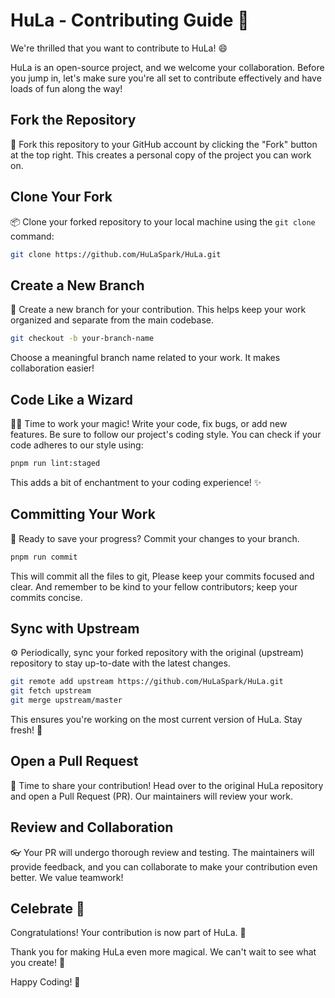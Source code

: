 # HuLa - Contributing Guide 🌟

We're thrilled that you want to contribute to HuLa! 😄

HuLa is an open-source project, and we welcome your collaboration. Before you jump in, let's make sure you're all set to contribute effectively and have loads of fun along the way!

## Fork the Repository

🍴 Fork this repository to your GitHub account by clicking the "Fork" button at the top right. This creates a personal copy of the project you can work on.

## Clone Your Fork

📦 Clone your forked repository to your local machine using the `git clone` command:

```bash
git clone https://github.com/HuLaSpark/HuLa.git
```

## Create a New Branch

🌿 Create a new branch for your contribution. This helps keep your work organized and separate from the main codebase.

```bash
git checkout -b your-branch-name
```

Choose a meaningful branch name related to your work. It makes collaboration easier!

## Code Like a Wizard

🧙‍♀️ Time to work your magic! Write your code, fix bugs, or add new features. Be sure to follow our project's coding style. You can check if your code adheres to our style using:

```bash
pnpm run lint:staged
```

This adds a bit of enchantment to your coding experience! ✨

## Committing Your Work

📝 Ready to save your progress? Commit your changes to your branch.

```bash
pnpm run commit
```

This will commit all the files to git, Please keep your commits focused and clear. And remember to be kind to your fellow contributors; keep your commits concise.

## Sync with Upstream

⚙️ Periodically, sync your forked repository with the original (upstream) repository to stay up-to-date with the latest changes.

```bash
git remote add upstream https://github.com/HuLaSpark/HuLa.git
git fetch upstream
git merge upstream/master
```

This ensures you're working on the most current version of HuLa. Stay fresh! 💨

## Open a Pull Request

🚀 Time to share your contribution! Head over to the original HuLa repository and open a Pull Request (PR). Our maintainers will review your work.

## Review and Collaboration

👓 Your PR will undergo thorough review and testing. The maintainers will provide feedback, and you can collaborate to make your contribution even better. We value teamwork!

## Celebrate 🎉

Congratulations! Your contribution is now part of HuLa. 🥳

Thank you for making HuLa even more magical. We can't wait to see what you create! 🌠

Happy Coding! 🚀
